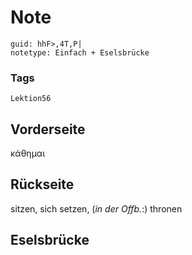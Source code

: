 # Note
```
guid: hhF>,4T,P|
notetype: Einfach + Eselsbrücke
```

### Tags
```
Lektion56
```

## Vorderseite
κάθημαι

## Rückseite
sitzen, sich setzen, 
(<i>in der Offb.</i>:) thronen

## Eselsbrücke


